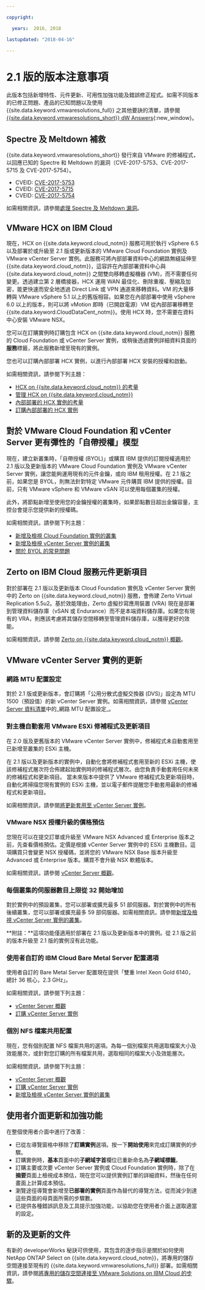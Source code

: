 ```yaml
---

copyright:

  years:  2016, 2018

lastupdated: "2018-04-16"

---
```


# 2.1 版的版本注意事項

此版本包括新增特性、元件更新、可用性加強功能及錯誤修正程式。如需不同版本的已修正問題、產品的已知問題以及使用 {{site.data.keyword.vmwaresolutions_full}} 之其他要訣的清單，請參閱 [{{site.data.keyword.vmwaresolutions_short}} dW Answers](https://developer.ibm.com/answers/topics/cloudvmw/){:new_window}。

## Spectre 及 Meltdown 補救

{{site.data.keyword.vmwaresolutions_short}} 發行來自 VMware 的修補程式，以回應已知的 Spectre 和 Meltdown 的漏洞（CVE-2017-5753、CVE-2017-5715 及 CVE-2017-5754）。

* CVEID: [CVE-2017-5753](http://cve.mitre.org/cgi-bin/cvename.cgi?name=CVE-2017-5753)
* CVEID: [CVE-2017-5715](http://cve.mitre.org/cgi-bin/cvename.cgi?name=CVE-2017-5715)
* CVEID: [CVE-2017-5754](http://cve.mitre.org/cgi-bin/cvename.cgi?name=CVE-2017-5754)

如需相關資訊，請參閱[處理 Spectre 及 Meltdown 漏洞](../vmonic/trbl_fix_spectre.html)。

## VMware HCX on IBM Cloud

現在，HCX on {{site.data.keyword.cloud_notm}} 服務可用於執行 vSphere 6.5 以及部署於或升級至 2.1 版或更新版本的 VMware Cloud Foundation 實例及 VMware vCenter Server 實例。此服務可將內部部署資料中心的網路無縫延伸至 {{site.data.keyword.cloud_notm}}，這容許在內部部署資料中心與 {{site.data.keyword.cloud_notm}} 之間雙向移轉虛擬機器 (VM)，而不需要任何變更。透過建立第 2 層橋接器，HCX 運用 WAN 最佳化、刪除重複、壓縮及加密，能更快速而安全地透過 Direct Link 或 VPN 通道來移轉資料。VM 的大量移轉與 VMware vSphere 5.1 以上的舊版相容。如果您在內部部署中使用 vSphere 6.0 以上的版本，則可以將 vMotion 即時（已開啟電源）VM 從內部部署移轉至 {{site.data.keyword.CloudDataCent_notm}}。使用 HCX 時，您不需要在資料中心安裝 VMware NSX。

您可以在訂購實例時訂購包含 HCX on {{site.data.keyword.cloud_notm}} 服務的 Cloud Foundation 或 vCenter Server 實例，或稍後透過實例詳細資料頁面的**服務**標籤，將此服務新增至現有的實例。

您也可以訂購內部部署 HCX 實例，以進行內部部署 HCX 安裝的授權和啟動。

如需相關資訊，請參閱下列主題：
* [HCX on {{site.data.keyword.cloud_notm}} 的考量](../services/hcx_considerations.html)
* [管理 HCX on {{site.data.keyword.cloud_notm}}](../services/managinghcx.html)
* [內部部署的 HCX 實例的考量](../services/standalone_considerations.html)
* [訂購內部部署的 HCX 實例](../services/standalone_orderingserviceinstances.html)

## 對於 VMware Cloud Foundation 和 vCenter Server 更有彈性的「自帶授權」模型

現在，建立新叢集時，「自帶授權 (BYOL)」或購買 IBM 提供的訂閱授權適用於 2.1 版以及更新版本的 VMware Cloud Foundation 實例及 VMware vCenter Server 實例，讓您能夠運用現有的元件金鑰，或向 IBM 租用授權。在 2.1 版之前，如果您是 BYOL，則無法針對特定 VMware 元件購買 IBM 提供的授權。目前，只有 VMware vSphere 和 VMware vSAN 可以使用每個叢集的授權。

此外，將節點新增至使用您的金鑰授權的叢集時，如果節點數目超出金鑰容量，主控台會提示您提供新的授權碼。

如需相關資訊，請參閱下列主題：

* [新增及檢視 Cloud Foundation 實例的叢集](../sddc/sd_addingviewingclusters.html)
* [新增及檢視 vCenter Server 實例的叢集](../vcenter/vc_addingviewingclusters.html)
* [關於 BYOL 的常見問題](../vmonic/faq_byol.html)

## Zerto on IBM Cloud 服務元件更新項目

對於部署在 2.1 版以及更新版本 Cloud Foundation 實例及 vCenter Server 實例中的 Zerto on {{site.data.keyword.cloud_notm}} 服務，會佈建 Zerto Virtual Replication 5.5u2。基於效能理由，Zerto 虛擬抄寫應用裝置 (VRA) 現在是部署到管理資料儲存庫（vSAN 或 Endurance）而不是本端資料儲存庫。如果您有現有的 VRA，則應該考慮將其儲存空間移轉至管理資料儲存庫，以獲得更好的效能。

如需相關資訊，請參閱 [Zerto on {{site.data.keyword.cloud_notm}} 概觀](../services/addingzertodr.html)。

## VMware vCenter Server 實例的更新

### 網路 MTU 配置設定

對於 2.1 版或更新版本，會訂購將「公用分散式虛擬交換器 (DVS)」設定為 MTU 1500（預設值）的新 vCenter Server 實例。如需相關資訊，請參閱 [vCenter Server 資料清單](../vcenter/vc_bom.html)中的_網路 MTU 配置設定_。

### 對主機自動套用 VMware ESXi 修補程式及更新項目

在 2.0 版及更舊版本的 VMware vCenter Server 實例中，修補程式未自動套用至已新增至叢集的 ESXi 主機。

在 2.1 版以及更新版本的實例中，自動化會將修補程式套用至新的 ESXi 主機，使該修補程式層次符合佈建起始實例時的修補程式層次。由您負責手動套用任何未來的修補程式和更新項目。
當未來版本中提供了 VMware 修補程式及更新項目時，自動化將掃描您現有實例的 ESXi 主機，並以電子郵件提醒您手動套用最新的修補程式和更新項目。

如需相關資訊，請參閱[將更新套用至 vCenter Server 實例](../vcenter/vc_applyingupdates.html)。

### VMware NSX 授權升級的價格預估

您現在可以在提交訂單或升級至 VMware NSX Advanced 或 Enterprise 版本之前，先查看價格預估。定價是根據 vCenter Server 實例中的 ESXi 主機數目。這項購買只會變更 NSX 授權碼，並將您的 VMware NSX Base 版本升級至 Advanced 或 Enterprise 版本。購買不會升級 NSX 軟體版本。

如需相關資訊，請參閱 [vCenter Server 概觀](../vcenter/vc_vcenterserveroverview.html)。

### 每個叢集的伺服器數目上限從 32 開始增加

對於實例中的預設叢集，您可以部署或擴充最多 51 部伺服器。對於實例中的所有後續叢集，您可以部署或擴充最多 59 部伺服器。如需相關資訊，請參閱[新增及檢視 vCenter Server 實例的叢集](../vcenter/vc_addingviewingclusters.html)。

**附註：**這項功能僅適用於部署在 2.1 版以及更新版本中的實例。從 2.1 版之前的版本升級至 2.1 版的實例沒有此功能。

### 使用者自訂的 IBM Cloud Bare Metal Server 配置選項

使用者自訂的 Bare Metal Server 配置現在提供「雙重 Intel Xeon Gold 6140，總計 36 核心，2.3 GHz」。

如需相關資訊，請參閱下列主題：
* [vCenter Server 概觀](../vcenter/vc_vcenterserveroverview.html)
* [訂購 vCenter Server 實例](../vcenter/vc_orderinginstance.html)

### 個別 NFS 檔案共用配置

現在，您有個別配置 NFS 檔案共用的選項。為每一個別檔案共用選取檔案大小及效能層次，或針對您訂購的所有檔案共用，選取相同的檔案大小及效能層次。

如需相關資訊，請參閱下列主題：
* [vCenter Server 概觀](../vcenter/vc_vcenterserveroverview.html)
* [訂購 vCenter Server 實例](../vcenter/vc_orderinginstance.html)
* [新增及檢視 vCenter Server 實例的叢集](../vcenter/vc_addingviewingclusters.html)

## 使用者介面更新和加強功能

在整個使用者介面中進行了改善：

* 已從左導覽窗格中移除了**訂購實例**選項。按一下**開始使用**來完成訂購實例的步驟。
* 訂購實例時，**基本**頁面中的**子網域字首**欄位已重新命名為**子網域標籤**。
* 訂購主要或次要 vCenter Server 實例或 Cloud Foundation 實例時，除了在**摘要**頁面上檢視成本預估，現在您可以提供實例訂單的詳細資料，然後在任何畫面上計算成本預估。
* 瀏覽途徑導覽會新增至**已部署的實例**頁面作為替代的導覽方法，從而減少到達這些頁面的母頁面所需的步驟數。
* 已提供各種錯誤訊息及工具提示加強功能，以協助您在使用者介面上選取適當的設定。

## 新的及更新的文件

有新的 developerWorks 秘訣可供使用，其包含的逐步指示是關於如何使用 NetApp ONTAP Select on {{site.data.keyword.cloud_notm}}，將專用的儲存空間連接至現有的 {{site.data.keyword.vmwaresolutions_full}} 部署。如需相關資訊，請參閱[將專用的儲存空間連接至 VMware Solutions on IBM  Cloud 的步驟](https://developer.ibm.com/recipes/tutorials/steps-to-attach-dedicated-storage-to-existing-ic4v-deployments-on-ibm-cloud/)。

